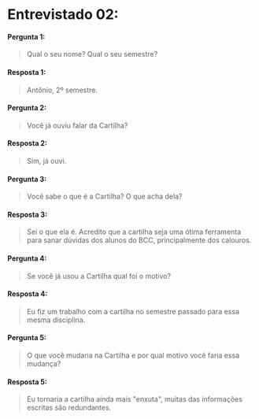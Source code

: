 # Entrevistado 02:

#### Pergunta 1:
> Qual o seu nome? Qual o seu semestre? 

#### Resposta 1:
> Antônio, 2º semestre.

#### Pergunta 2:
> Você já ouviu falar da Cartilha?

#### Resposta 2:
> Sim, já ouvi.

#### Pergunta 3:
> Você sabe o que é a Cartilha? O que acha dela? 

#### Resposta 3:
> Sei o que ela é. Acredito que a cartilha seja uma ótima ferramenta para sanar dúvidas 
dos alunos do BCC, principalmente dos calouros.

#### Pergunta 4:
> Se você já usou a Cartilha qual foi o motivo? 

#### Resposta 4:
> Eu fiz um trabalho com a cartilha no semestre passado para essa mesma disciplina.


#### Pergunta 5:
> O que você mudaria na Cartilha e por qual motivo você faria essa mudança? 

#### Resposta 5:
> Eu tornaria a cartilha ainda mais "enxuta", muitas das informações escritas são redundantes.
